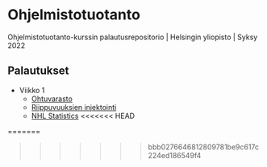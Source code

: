 # Ohjelmistotuotanto

Ohjelmistotuotanto-kurssin palautusrepositorio | Helsingin yliopisto | Syksy 2022

## Palautukset

- Viikko 1
  - [Ohtuvarasto](https://github.com/rikurauhala/ohtuvarasto)
  - [Riippuvuuksien injektointi](https://github.com/rikurauhala/ohjelmistotuotanto/tree/main/palautukset/viikko1/riippuvuuksien-injektointi-1)
  - [NHL Statistics](https://github.com/rikurauhala/ohjelmistotuotanto/tree/main/palautukset/viikko1/nhl-statistics-1)
<<<<<<< HEAD
  
  
  
  
  
  
=======

>>>>>>> bbb0276646812809781be9c617c224ed186549f4
